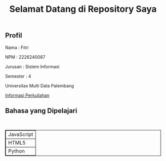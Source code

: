 
 <!DOCTYPE html>
<html lang="en">
<head>
    <meta charset="UTF-8">
    <meta name="viewport" content="width=device-width, initial-scale=1.0">
</head>
<body>
    <header>
        <h1>Selamat Datang di Repository Saya</h1>
    </header>
    <section>
        <h2>Profil</h2>
        <p>Nama : Fitri </p>
        <p>NPM : 2226240087</p>
        <p>Jurusan : Sistem Informasi</p>
        <p>Semester : 4 </p>
        <p>Universitas Multi Data Palembang</p>
        <a href="url">Informasi Perkuliahan</a>
    </section>

<div class="section-container">
        <h2>Bahasa yang Dipelajari</h2>
     <table>
     <style>
	table, th, td {
  border: 1px solid black;
}
table {
  border-spacing: 10px;
  
}
	</style>
            <tr>
                <td>JavaScript</td>
            </tr>
            <tr>
                <td>HTML5</td>
            </tr>
            <tr>
                <td>Python</td>
            </tr>            
        </table>        
    </div>
</body>
</html>

